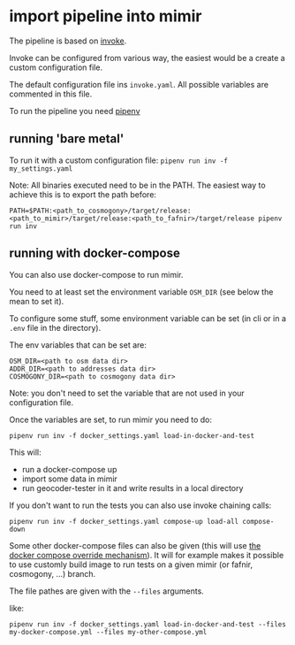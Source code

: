 # import pipeline into mimir

The pipeline is based on [invoke](https://github.com/pyinvoke/invoke).

Invoke can be configured from various way, the easiest would be a create a custom configuration file.

The default configuration file ins `invoke.yaml`.
All possible variables are commented in this file.

To run the pipeline you need [pipenv](https://github.com/pypa/pipenv)

## running 'bare metal'

To run it with a custom configuration file:
`pipenv run inv -f my_settings.yaml`

Note:
All binaries executed need to be in the PATH.
The easiest way to achieve this is to export the path before:

`PATH=$PATH:<path_to_cosmogony>/target/release:<path_to_mimir>/target/release:<path_to_fafnir>/target/release pipenv run inv`

## running with docker-compose

You can also use docker-compose to run mimir.

You need to at least set the environment variable `OSM_DIR` (see below the mean to set it).

To configure some stuff, some environment variable can be set (in cli or in a `.env` file in the directory).

The env variables that can be set are:

```env
OSM_DIR=<path to osm data dir>
ADDR_DIR=<path to addresses data dir>
COSMOGONY_DIR=<path to cosmogony data dir>
```

Note: you don't need to set the variable that are not used in your configuration file.

Once the variables are set, to run mimir you need to do:

`pipenv run inv -f docker_settings.yaml load-in-docker-and-test`

This will:

* run a docker-compose up
* import some data in mimir
* run geocoder-tester in it and write results in a local directory

If you don't want to run the tests you can also use invoke chaining calls:

`pipenv run inv -f docker_settings.yaml compose-up load-all compose-down`

Some other docker-compose files can also be given (this will use [the docker compose override mechanism](https://docs.docker.com/compose/extends/#different-environments)). It will for example makes it possible to use customly build image to run tests on a given mimir (or fafnir, cosmogony, ...) branch.

The file pathes are given with the `--files` arguments.

like:

`pipenv run inv -f docker_settings.yaml load-in-docker-and-test --files my-docker-compose.yml --files my-other-compose.yml`
